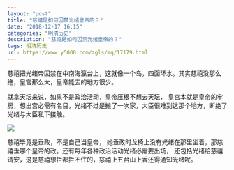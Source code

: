 ```yaml
---
layout: "post"
title: "慈禧是如何囚禁光绪皇帝的？"
date: "2018-12-17 16:15"
categories: "明清历史"
description: "慈禧是如何囚禁光绪皇帝的？"
tags: 明清历史
url: https://www.y5000.com/zgls/mq/17179.html
---
```






慈禧把光绪帝囚禁在中南海瀛台上，这就像一个岛，四面环水。其实慈禧没那么绝，皇宫那么大，皇帝能去的地方很少。

就拿天坛来说，如果不是政治活动，皇帝压根不想去天坛，
皇宫本就是皇帝的牢房，想出宫必需有名目，光绪不过是搬了一次家，大臣很难到达那个地方，断绝了光绪与大臣私下接触。

![](https://img.y5000.com/uploads/allimg/170316/094204H10-0.jpg)

慈禧毕竟是垂政，不是自己当皇帝， 她垂政时龙椅上没有光绪在那里坐着，那慈禧垂哪个皇帝的政。还有每年各种政治活动光绪必需要出场，
还包括光绪给慈禧请安，这是慈禧想拦都拦不住的，慈禧上五台山上香还得通知光绪呢。
